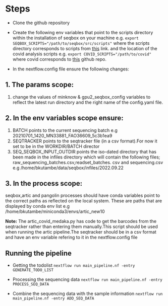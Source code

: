 # Steps

* Clone the github repository
* Create the following env variables that point to the scripts directory within the installation of seqbox on your machine e.g. `export SEQBOX_SCRIPTS="/path/to/seqbox/src/scripts"` where the scripts directory corresponds to scripts from [this](https://github.com/flashton2003/seqbox/tree/master/src/scripts) link. and the location of the covid analysis scripts e.g. `export COVID_SCRIPTS="/path/to/covid"` where covid corresponds to [this](https://github.com/flashton2003/covid) github repo.

* In the nextflow.config file ensure the following changes:

## 1. The **params scope**:

1. change the values of minknow & gpu2_seqbox_config variables to reflect the latest run directory and the right name of the config.yaml file.

## 2. In the env variables scope ensure:

1. BATCH points to the current sequencing batch e.g 20210701_1420_MN33881_FAO36609_5c3b1ea9
2. SEQTRACKER points to the seqtracker file (in a csv format).For now it set to be in the WORKDIR/BATCH director
3. SEQ_SEQBOX_INPUT_OUTDIR points the iso-dated directory that has been made in the infiles directory which will contain the following files; raw_sequencing_batches.csv,readset_batches.
    csv and sequencing.csv e.g /home/bkutambe/data/seqbox/infiles/2022.09.22

## 3. In the **process scope**:

seqbox,artic and pangolin processes should have conda variables point to the correct paths as reflected on the local system. These are paths that are displayed by conda env list e.g /home/bkutambe/miniconda3/envs/artic_new10

**Note:** The artic_covid_medaka.py has code to get the barcodes from the seqtracker rather than entering them manually.This script should be used when running the artic pipeline.The seqtracker should be in a csv format and have an env variable refering to it in the nextflow.config file

## Running the pipeline

* Getting the todolist
`nextflow run main_pipeline.nf -entry GENERATE_TODO_LIST`

* Processing the sequencing data
`nextflow run main_pipeline.nf -entry PROCESS_SEQ_DATA`

* Combine the sequencing data with the sample information 
`nextflow run main_pipeline.nf -entry ADD_SEQ_DATA`
